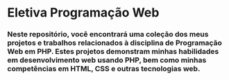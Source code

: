 # Eletiva Programação Web

### Neste repositório, você encontrará uma coleção dos meus projetos e trabalhos relacionados à disciplina de Programação Web em PHP. Estes projetos demonstram minhas habilidades em desenvolvimento web usando PHP, bem como minhas competências em HTML, CSS e outras tecnologias web.